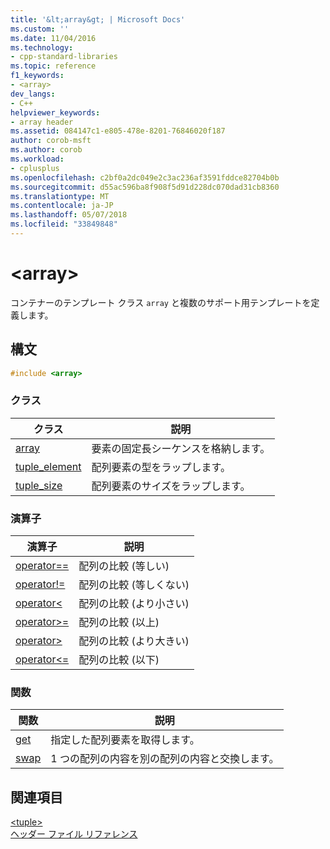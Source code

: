 ```yaml
---
title: '&lt;array&gt; | Microsoft Docs'
ms.custom: ''
ms.date: 11/04/2016
ms.technology:
- cpp-standard-libraries
ms.topic: reference
f1_keywords:
- <array>
dev_langs:
- C++
helpviewer_keywords:
- array header
ms.assetid: 084147c1-e805-478e-8201-76846020f187
author: corob-msft
ms.author: corob
ms.workload:
- cplusplus
ms.openlocfilehash: c2bf0a2dc049e2c3ac236af3591fddce82704b0b
ms.sourcegitcommit: d55ac596ba8f908f5d91d228dc070dad31cb8360
ms.translationtype: MT
ms.contentlocale: ja-JP
ms.lasthandoff: 05/07/2018
ms.locfileid: "33849848"
---
```

# <a name="ltarraygt"></a>&lt;array&gt;

コンテナーのテンプレート クラス `array` と複数のサポート用テンプレートを定義します。

## <a name="syntax"></a>構文

```cpp
#include <array>
```

### <a name="classes"></a>クラス

|クラス|説明|
|-|-|
|[array](../standard-library/array-class-stl.md)|要素の固定長シーケンスを格納します。|
|[tuple_element](../standard-library/tuple-element-class-tuple.md)|配列要素の型をラップします。|
|[tuple_size](../standard-library/tuple-size-class-tuple.md)|配列要素のサイズをラップします。|

### <a name="operators"></a>演算子

|演算子|説明|
|-|-|
|[operator==](../standard-library/array-operators.md#op_eq_eq)|配列の比較 (等しい)|
|[operator!=](../standard-library/array-operators.md#op_neq)|配列の比較 (等しくない)|
|[operator\<](../standard-library/array-operators.md#op_lt)|配列の比較 (より小さい)|
|[operator>=](../standard-library/array-operators.md#op_gt_eq)|配列の比較 (以上)|
|[operator>](../standard-library/array-operators.md#op_gt)|配列の比較 (より大きい)|
|[operator<=](../standard-library/array-operators.md#op_lt_eq)|配列の比較 (以下)|

### <a name="functions"></a>関数

|関数|説明|
|-|-|
|[get](../standard-library/array-functions.md#get)|指定した配列要素を取得します。|
|[swap](../standard-library/array-functions.md#swap)|1 つの配列の内容を別の配列の内容と交換します。|

## <a name="see-also"></a>関連項目

[\<tuple>](../standard-library/tuple.md)<br/>
[ヘッダー ファイル リファレンス](../standard-library/cpp-standard-library-header-files.md)<br/>
